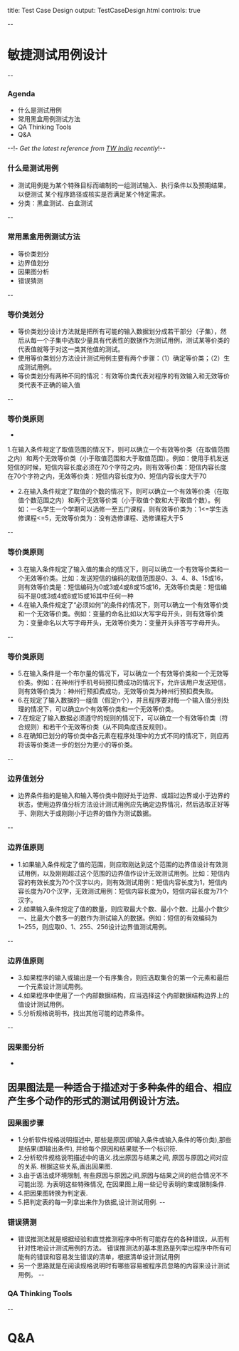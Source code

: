 title: Test Case Design
output: TestCaseDesign.html
controls: true

--

# 敏捷测试用例设计

--

### Agenda

- 什么是测试用例
- 常用黑盒用例测试方法
- QA Thinking Tools
- Q&A

--!*- Get the latest reference from [TW India](https://my.thoughtworks.com/message/240728#240728) recently*!--

### 什么是测试用例
- 测试用例是为某个特殊目标而编制的一组测试输入、执行条件以及预期结果，以便测试
某个程序路径或核实是否满足某个特定需求。
- 分类：黑盒测试、白盒测试

--

### 常用黑盒用例测试方法

- 等价类划分
- 边界值划分
- 因果图分析
- 错误猜测

--

### 等价类划分

- 等价类划分设计方法就是把所有可能的输入数据划分成若干部分（子集），然后从每一个子集中选取少量具有代表性的数据作为测试用例，测试某等价类的代表值就等于对这一类其他值的测试。
- 使用等价类划分方法设计测试用例主要有两个步骤：（1）确定等价类；（2）生成测试用例。
- 等价类划分有两种不同的情况：有效等价类代表对程序的有效输入和无效等价类代表不正确的输入值

--

### 等价类原则
-  
1.在输入条件规定了取值范围的情况下，则可以确立一个有效等价类（在取值范围之内）和两个无效等价类（小于取值范围和大于取值范围）。例如：使用手机发送短信的时候，短信内容长度必须在70个字符之内，则有效等价类：短信内容长度在70个字符之内，无效等价类：短信内容长度为0、短信内容长度大于70
- 2.在输入条件规定了取值的个数的情况下，则可以确立一个有效等价类（在取值个数范围之内）和两个无效等价类（小于取值个数和大于取值个数）。例如：一名学生一个学期可以选修一至五门课程，则有效等价类为：1<=学生选修课程<=5，无效等价类为：没有选修课程、选修课程大于5

--
### 等价类原则
- 3.在输入条件规定了输入值的集合的情况下，则可以确立一个有效等价类和一个无效等价类。比如：发送短信的编码的取值范围是0、3、4、8、15或16，则有效等价类是：短信编码为0或3或4或8或15或16，无效等价类是：短信编码不是0或3或4或8或15或16其中任何一种
- 4.在输入条件规定了“必须如何”的条件的情况下，则可以确立一个有效等价类和一个无效等价类。例如：变量的命名比如以大写字母开头，则有效等价类为：变量命名以大写字母开头，无效等价类为：变量开头非答写字母开头。

--
### 等价类原则
- 5.在输入条件是一个布尔量的情况下，可以确立一个有效等价类和一个无效等价类。例如：在神州行手机号码预扣费成功的情况下，允许该用户发送短信，则有效等价类为：神州行预扣费成功，无效等价类为神州行预扣费失败。
- 6.在规定了输入数据的一组值（假定n个），并且程序要对每一个输入值分别处理的情况下，可以确立n个有效等价类和一个无效等价类。
- 7.在规定了输入数据必须遵守的规则的情况下，可以确立一个有效等价类（符合规则）和若干个无效等价类（从不同角度违反规则）。
- 8.在确知已划分的等价类中各元素在程序处理中的方式不同的情况下，则应再将该等价类进一步的划分为更小的等价类。

--
### 边界值划分

- 边界条件指的是输入和输入等价类中刚好处于边界、或超过边界或小于边界的状态，使用边界值分析方法设计测试用例应先确定边界情况，然后选取正好等于、刚刚大于或刚刚小于边界的值作为测试数据。


--
### 边界值原则

- 1.如果输入条件规定了值的范围，则应取刚达到这个范围的边界值设计有效测试用例，以及刚刚超过这个范围的边界值作设计无效测试用例。比如：短信内容的有效长度为70个汉字以内，则有效测试用例：短信内容长度为1，短信内容长度为70个汉字，无效测试用例：短信内容长度为0，短信内容长度为71个汉字。
- 2.如果输入条件规定了值的数量，则应取最大个数、最小个数、比最小个数少一、比最大个数多一的数作为测试输入的数据。例如：短信的有效编码为1~255，则应取0、1、255、256设计边界值测试用例。

--
### 边界值原则
- 3.如果程序的输入或输出是一个有序集合，则应选取集合的第一个元素和最后一个元素设计测试用例。
- 4.如果程序中使用了一个内部数据结构，应当选择这个内部数据结构边界上的值设计测试用例。
- 5.分析规格说明书，找出其他可能的边界条件。

--
### 因果图分析

-  
因果图法是一种适合于描述对于多种条件的组合、相应产生多个动作的形式的测试用例设计方法。
--
### 因果图步骤
- 1.分析软件规格说明描述中, 那些是原因(即输入条件或输入条件的等价类),那些是结果(即输出条件), 并给每个原因和结果赋予一个标识符.
- 2.分析软件规格说明描述中的语义.找出原因与结果之间, 原因与原因之间对应的关系. 根据这些关系,画出因果图.
- 3.由于语法或环境限制, 有些原因与原因之间,原因与结果之间的组合情况不不可能出现. 为表明这些特殊情况, 在因果图上用一些记号表明约束或限制条件.
- 4.把因果图转换为判定表.
- 5.把判定表的每一列拿出来作为依据,设计测试用例.
--
### 错误猜测
- 错误推测法就是根据经验和直觉推测程序中所有可能存在的各种错误，从而有针对性地设计测试用例的方法。
错误推测法的基本思路是列举出程序中所有可能有的错误和容易发生错误的清单，根据清单设计测试用例
- 另一个思路就是在阅读规格说明时有哪些容易被程序员忽略的内容来设计测试用例。
--
### QA Thinking Tools
--
# Q&A
